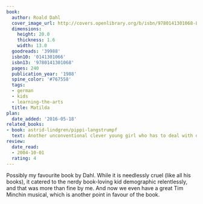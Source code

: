 ```yaml
---
book:
  author: Roald Dahl
  cover_image_url: http://covers.openlibrary.org/b/isbn/9780141301068-L.jpg
  dimensions:
    height: 20.0
    thickness: 1.6
    width: 13.0
  goodreads: '39988'
  isbn10: '0141301066'
  isbn13: '9780141301068'
  pages: 240
  publication_year: '1988'
  spine_color: '#767558'
  tags:
  - german
  - kids
  - learning-the-arts
  title: Matilda
plan:
  date_added: '2016-05-18'
related_books:
- book: astrid-lindgren/pippi-langstrumpf
  text: Another unconventional clever young girl who has to deal with oppressive adults.
review:
  date_read:
  - 2004-10-01
  rating: 4
---
```

Possibly my favourite book by Dahl. While it is needlessly cruel (like all his books), it catered to the nerdy
book-loving kid demographic relentlessly, and that was more than fine by me. And now we even have a great Tim Minchin
musical, which is another point in favour of the book.
